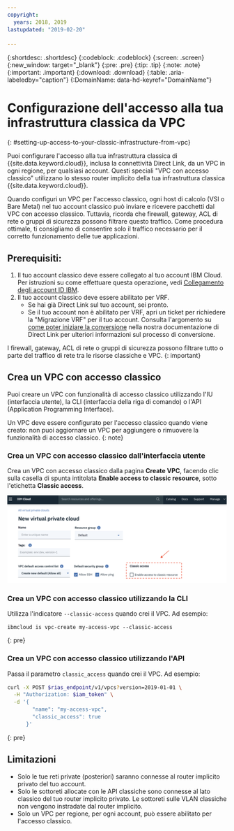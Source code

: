 ```yaml
---
copyright:
  years: 2018, 2019
lastupdated: "2019-02-20"

---
```


{:shortdesc: .shortdesc}
{:codeblock: .codeblock}
{:screen: .screen}
{:new_window: target="_blank"}
{:pre: .pre}
{:tip: .tip}
{:note: .note}
{:important: .important}
{:download: .download}
{:table: .aria-labeledby="caption"}
{:DomainName: data-hd-keyref="DomainName"}

# Configurazione dell'accesso alla tua infrastruttura classica da VPC
{: #setting-up-access-to-your-classic-infrastructure-from-vpc}

Puoi configurare l'accesso alla tua infrastruttura classica di {{site.data.keyword.cloud}}, inclusa la connettività Direct Link, da un VPC in ogni regione, per qualsiasi account. Questi speciali "VPC con accesso classico" utilizzano lo stesso router implicito della tua infrastruttura classica {{site.data.keyword.cloud}}.

Quando configuri un VPC per l'accesso classico, ogni host di calcolo (VSI o Bare Metal) nel tuo account classico può inviare e ricevere pacchetti dal VPC con accesso classico. Tuttavia, ricorda che firewall, gateway, ACL di rete o gruppi di sicurezza possono filtrare questo traffico. Come procedura ottimale, ti consigliamo di consentire solo il traffico necessario per il corretto funzionamento delle tue applicazioni.

## Prerequisiti:
1. Il tuo account classico deve essere collegato al tuo account IBM Cloud. Per istruzioni su come effettuare questa operazione, vedi [Collegamento degli account ID IBM](/docs/account/softlayerlink.html).
1. Il tuo account classico deve essere abilitato per VRF.
    * Se hai già Direct Link sul tuo account, sei pronto.
    * Se il tuo account non è abilitato per VRF, apri un ticket per richiedere la "Migrazione VRF" per il tuo account. Consulta l'argomento su [come poter iniziare la conversione](/docs/infrastructure/direct-link?topic=direct-link-how-you-can-initiate-the-conversion) nella nostra documentazione di Direct Link per ulteriori informazioni sul processo di conversione.

I firewall, gateway, ACL di rete o gruppi di sicurezza possono filtrare tutto o parte del traffico di rete tra le risorse classiche e VPC.
{: important}

## Crea un VPC con accesso classico
Puoi creare un VPC con funzionalità di accesso classico utilizzando l'IU (interfaccia utente), la CLI (interfaccia della riga di comando) o l'API (Application Programming Interface).

Un VPC deve essere configurato per l'accesso classico quando viene creato: non puoi aggiornare un VPC per aggiungere o rimuovere la funzionalità di accesso classico.
{: note}

### Crea un VPC con accesso classico dall'interfaccia utente

Crea un VPC con accesso classico dalla pagina **Create VPC**, facendo clic sulla casella di spunta intitolata **Enable access to classic resource**, sotto l'etichetta **Classic access**.

![iu-accesso-classico](/images/classic-access-ui.png)

### Crea un VPC con accesso classico utilizzando la CLI

Utilizza l'indicatore `--classic-access` quando crei il VPC. Ad esempio:

```
ibmcloud is vpc-create my-access-vpc --classic-access
```
{: pre}


### Crea un VPC con accesso classico utilizzando l'API

Passa il parametro `classic_access` quando crei il VPC. Ad esempio:

```bash
curl -X POST $rias_endpoint/v1/vpcs?version=2019-01-01 \
  -H "Authorization: $iam_token" \
  -d '{
        "name": "my-access-vpc",
        "classic_access": true
      }'
```
{: pre}


## Limitazioni

* Solo le tue reti private (posteriori) saranno connesse al router implicito privato del tuo account.
* Solo le sottoreti allocate con le API classiche sono connesse al lato classico del tuo router implicito privato. Le sottoreti sulle VLAN classiche non vengono instradate dal router implicito.
* Solo un VPC per regione, per ogni account, può essere abilitato per l'accesso classico.
